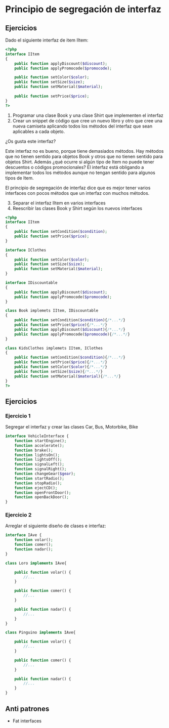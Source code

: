 # Principio de segregación de interfaz

## Ejercicios

Dado el siguiente interfaz de item IItem:

```php
<?php
interface IItem
{
    public function applyDiscount($discount);
    public function applyPromocode($promocode);

    public function setColor($color);
    public function setSize($size);
    public function setMaterial($material);
    
    public function setPrice($price);
}
?>
```

1) Programar una clase Book y una clase Shirt que implementen el interfaz
2) Crear un snippet de código que cree un nuevo libro y otro que cree una nueva camiseta aplicando todos los métodos del interfaz que sean aplicables a cada objeto.

¿Os gusta este interfaz? 

Este interfaz no es bueno, porque tiene demasiados métodos. Hay métodos que no tienen sentido para objetos Book y otros que no tienen sentido para objetos Shirt. Además ¿qué ocurre si algún tipo de Item no puede tener descuentos o códigos promocionales? El interfaz está obligando a implementar todos los métodos aunque no tengan sentido para algunos tipos de Item.

El principio de segregación de interfaz dice que es mejor tener varios interfaces con pocos métodos que un interfaz con muchos métodos.

3) Separar el interfaz IItem en varios interfaces
4) Reescribir las clases Book y Shirt según los nuevos interfaces

```php
<?php
interface IItem
{
    public function setCondition($condition);
    public function setPrice($price);
}

interface IClothes
{
    public function setColor($color);
    public function setSize($size);
    public function setMaterial($material);
}

interface IDiscountable
{
    public function applyDiscount($discount);
    public function applyPromocode($promocode);
}

class Book implemets IItem, IDiscountable
{
    public function setCondition($condition){/*...*/}
    public function setPrice($price){/*...*/}
    public function applyDiscount($discount){/*...*/}
    public function applyPromocode($promocode){/*...*/}
}

class KidsClothes implemets IItem, IClothes
{
    public function setCondition($condition){/*...*/}
    public function setPrice($price){/*...*/}
    public function setColor($color){/*...*/}
    public function setSize($size){/*...*/}
    public function setMaterial($material){/*...*/}
}
?>
```

## Ejercicios

### Ejercicio 1

Segregar el interfaz y crear las clases Car, Bus, Motorbike, Bike

```php
interface VehicleInterface {
    function startEngine();
    function accelerate();
    function brake();
    function lightsOn();
    function lightsOff();
    function signalLeft();
    function signalRight();
    function changeGear($gear);
    function startRadio();
    function stopRadio();
    function ejectCD();
    function openFrontDoor();
    function openBackDoor();
}
```

### Ejercicio 2

Arreglar el siguiente diseño de clases e interfaz:

```php
interface IAve {  
    function volar();
    function comer();
    function nadar();
}

class Loro implements IAve{

    public function volar() {
        //...
    }

    public function comer() {
        //...
    }

    public function nadar() {
        //...
    }
}

class Pinguino implements IAve{

    public function volar() {
        //...
    }

    public function comer() {
        //...
    }

    public function nadar() {
        //...
    }
}
```

## Anti patrones

- Fat interfaces